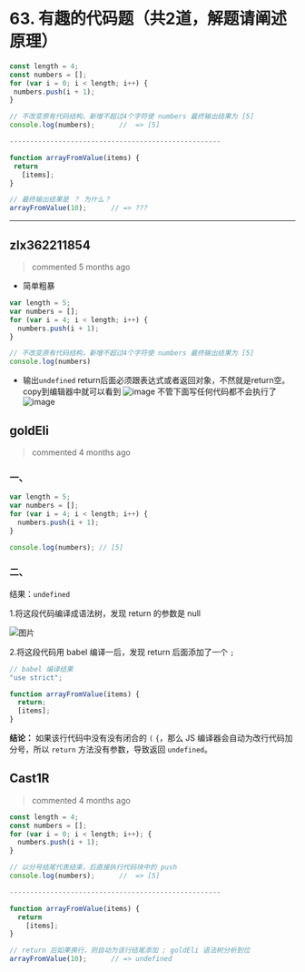 
 # 63. 有趣的代码题（共2道，解题请阐述原理） 
 ```javascript
const length = 4;
const numbers = [];
for (var i = 0; i < length; i++) {
  numbers.push(i + 1);
}

// 不改变原有代码结构，新增不超过4个字符使 numbers 最终输出结果为 [5]
console.log(numbers);      //  => [5]

----------------------------------------------------

function arrayFromValue(items) {
  return
    [items];
}

// 最终输出结果是 ？ 为什么？
arrayFromValue(10);      // => ???
``` 
 ***
## zlx362211854 
 > commented 5 months ago 

* 简单粗暴

```javascript
var length = 5;
var numbers = [];
for (var i = 4; i < length; i++) {
  numbers.push(i + 1);
}

// 不改变原有代码结构，新增不超过4个字符使 numbers 最终输出结果为 [5]
console.log(numbers)


```
* 输出`undefined` return后面必须跟表达式或者返回对象，不然就是return空。
copy到编辑器中就可以看到
![image](https://user-images.githubusercontent.com/22437181/67547774-957e0400-f732-11e9-87e2-cf7bf30b9c00.png)
不管下面写任何代码都不会执行了
![image](https://user-images.githubusercontent.com/22437181/67547870-ce1ddd80-f732-11e9-9f2b-be07a8d8746f.png)

## goldEli 
 > commented 4 months ago 

### 一、


```JavaScript
var length = 5;
var numbers = [];
for (var i = 4; i < length; i++) {
  numbers.push(i + 1);
}

console.log(numbers); // [5]

```

### 二、

结果：`undefined`

1.将这段代码编译成语法树，发现 return 的参数是 null

![图片](https://user-images.githubusercontent.com/18217162/67613495-d0d70c00-f7e0-11e9-9ff0-e0f605a2f714.png)

2.将这段代码用 babel 编译一后，发现 return 后面添加了一个 `;`


```javaScript
// babel 编译结果
"use strict";

function arrayFromValue(items) {
  return;
  [items];
}

```

**结论：** 如果该行代码中没有没有闭合的 `(` `{`，那么 JS 编译器会自动为改行代码加分号，所以 `return` 方法没有参数，导致返回 `undefined`。
## Cast1R 
 > commented 4 months ago 


```javascript
const length = 4;
const numbers = [];
for (var i = 0; i < length; i++); {
  numbers.push(i + 1);
}

// 以分号结尾代表结束，后直接执行代码块中的 push
console.log(numbers);      //  => [5]

----------------------------------------------------

function arrayFromValue(items) {
  return
    [items];
}

// return 后如果换行，则自动为该行结尾添加 ; goldEli 语法树分析到位
arrayFromValue(10);      // => undefined

```